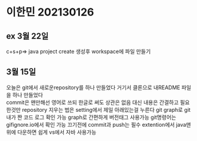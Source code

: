 # 이한민 202130126


 ## ex 3월 22일
 c+s+p=> java project create 생성후 workspace에 파일 만들기 

 ## 3월 15일 
 오늘은 git에서 새로운repository를 하나 만들었다 거기서 클론으로 내README 파일을 하나 만들었다    
 commit은 왠만해선 영어로 쓰되 한글로 써도 상관은 없음 대신 내용은 간결하고 필요한것만
 repository 지우는 법은 setting에서 제일 아래있는걸 누른다
 git graph로 git 내가 짠 코드 로그 확인 가능 graph로 간편하게 버전태그 사용가능
 git명령어는 gifignore.io에서 확인 가능
 끄기전에 commit과 push는 필수
 extention에서 java맨위에 다운하면 쉽게 vs에서 자바 사용가능